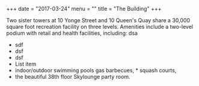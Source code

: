 +++
date = "2017-03-24"
menu = ""
title = "The Building"
+++
Two sister towers at 10 Yonge Street and 10 Queen's Quay share a 30,000 square foot recreation facility on three levels. Amenities include a two-level podium with retail and health facilities, including:
dsa

 - sdf
 - dsf
 - dsf
 - List item
 - indoor/outdoor swimming pools   gas barbecues,      * squash  courts,
 - the beautiful 38th floor Skylounge party room.
